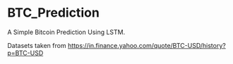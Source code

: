 # BTC_Prediction
A Simple Bitcoin Prediction Using LSTM.


Datasets taken from
https://in.finance.yahoo.com/quote/BTC-USD/history?p=BTC-USD
